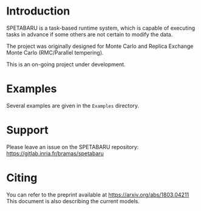 
# Introduction
SPETABARU is a task-based runtime system, which is
capable of executing tasks in advance if some others are not certain to modify
the data.

The project was originally designed for Monte Carlo and
Replica Exchange Monte Carlo (RMC/Parallel tempering).

This is an on-going project under development.


# Examples

Several examples are given in the `Examples` directory.


# Support

Please leave an issue on the SPETABARU repository:
https://gitlab.inria.fr/bramas/spetabaru

# Citing

You can refer to the preprint available at https://arxiv.org/abs/1803.04211
This document is also describing the current models.
